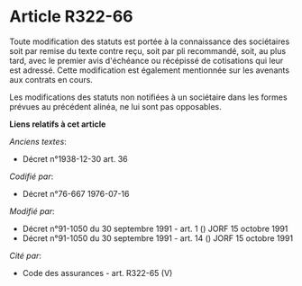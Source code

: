 # Article R322-66

Toute modification des statuts est portée à la connaissance des sociétaires soit par remise du texte contre reçu, soit par
pli recommandé, soit, au plus tard, avec le premier avis d'échéance ou récépissé de cotisations qui leur est adressé. Cette
modification est également mentionnée sur les avenants aux contrats en cours.

Les modifications des statuts non notifiées à un sociétaire dans les formes prévues au précédent alinéa, ne lui sont pas
opposables.

**Liens relatifs à cet article**

_Anciens textes_:

  - Décret n°1938-12-30 art. 36

_Codifié par_:

  - Décret n°76-667 1976-07-16

_Modifié par_:

  - Décret n°91-1050 du 30 septembre 1991 - art. 1 () JORF 15 octobre 1991
  - Décret n°91-1050 du 30 septembre 1991 - art. 14 () JORF 15 octobre 1991

_Cité par_:

  - Code des assurances - art. R322-65 (V)
